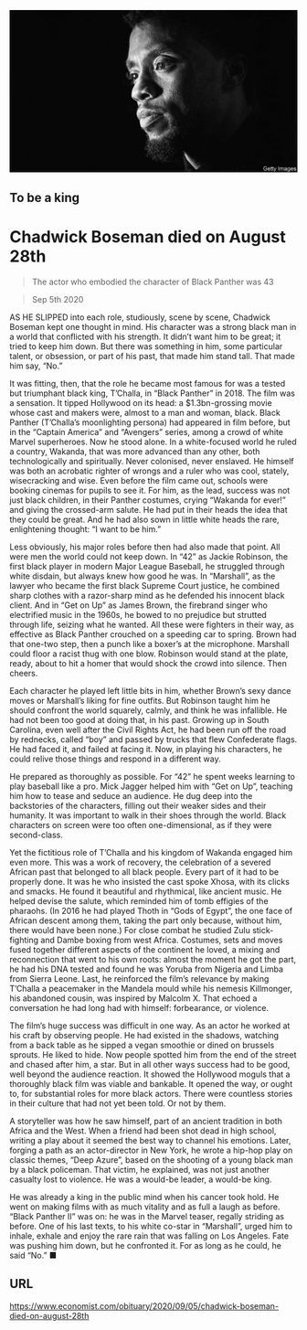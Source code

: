 ![](./images/20200905_OBP002_0.jpg)

## To be a king

# Chadwick Boseman died on August 28th

> The actor who embodied the character of Black Panther was 43

> Sep 5th 2020

AS HE SLIPPED into each role, studiously, scene by scene, Chadwick Boseman kept one thought in mind. His character was a strong black man in a world that conflicted with his strength. It didn’t want him to be great; it tried to keep him down. But there was something in him, some particular talent, or obsession, or part of his past, that made him stand tall. That made him say, “No.”

It was fitting, then, that the role he became most famous for was a tested but triumphant black king, T’Challa, in “Black Panther” in 2018. The film was a sensation. It tipped Hollywood on its head: a $1.3bn-grossing movie whose cast and makers were, almost to a man and woman, black. Black Panther (T’Challa’s moonlighting persona) had appeared in film before, but in the “Captain America” and “Avengers” series, among a crowd of white Marvel superheroes. Now he stood alone. In a white-focused world he ruled a country, Wakanda, that was more advanced than any other, both technologically and spiritually. Never colonised, never enslaved. He himself was both an acrobatic righter of wrongs and a ruler who was cool, stately, wisecracking and wise. Even before the film came out, schools were booking cinemas for pupils to see it. For him, as the lead, success was not just black children, in their Panther costumes, crying “Wakanda for ever!” and giving the crossed-arm salute. He had put in their heads the idea that they could be great. And he had also sown in little white heads the rare, enlightening thought: “I want to be him.”

Less obviously, his major roles before then had also made that point. All were men the world could not keep down. In “42” as Jackie Robinson, the first black player in modern Major League Baseball, he struggled through white disdain, but always knew how good he was. In “Marshall”, as the lawyer who became the first black Supreme Court justice, he combined sharp clothes with a razor-sharp mind as he defended his innocent black client. And in “Get on Up” as James Brown, the firebrand singer who electrified music in the 1960s, he bowed to no prejudice but strutted through life, seizing what he wanted. All these were fighters in their way, as effective as Black Panther crouched on a speeding car to spring. Brown had that one-two step, then a punch like a boxer’s at the microphone. Marshall could floor a racist thug with one blow. Robinson would stand at the plate, ready, about to hit a homer that would shock the crowd into silence. Then cheers.

Each character he played left little bits in him, whether Brown’s sexy dance moves or Marshall’s liking for fine outfits. But Robinson taught him he should confront the world squarely, calmly, and think he was infallible. He had not been too good at doing that, in his past. Growing up in South Carolina, even well after the Civil Rights Act, he had been run off the road by rednecks, called “boy” and passed by trucks that flew Confederate flags. He had faced it, and failed at facing it. Now, in playing his characters, he could relive those things and respond in a different way.

He prepared as thoroughly as possible. For “42” he spent weeks learning to play baseball like a pro. Mick Jagger helped him with “Get on Up”, teaching him how to tease and seduce an audience. He dug deep into the backstories of the characters, filling out their weaker sides and their humanity. It was important to walk in their shoes through the world. Black characters on screen were too often one-dimensional, as if they were second-class.

Yet the fictitious role of T’Challa and his kingdom of Wakanda engaged him even more. This was a work of recovery, the celebration of a severed African past that belonged to all black people. Every part of it had to be properly done. It was he who insisted the cast spoke Xhosa, with its clicks and smacks. He found it beautiful and rhythmical, like ancient music. He helped devise the salute, which reminded him of tomb effigies of the pharaohs. (In 2016 he had played Thoth in “Gods of Egypt”, the one face of African descent among them, taking the part only because, without him, there would have been none.) For close combat he studied Zulu stick-fighting and Dambe boxing from west Africa. Costumes, sets and moves fused together different aspects of the continent he loved, a mixing and reconnection that went to his own roots: almost the moment he got the part, he had his DNA tested and found he was Yoruba from Nigeria and Limba from Sierra Leone. Last, he reinforced the film’s relevance by making T’Challa a peacemaker in the Mandela mould while his nemesis Killmonger, his abandoned cousin, was inspired by Malcolm X. That echoed a conversation he had long had with himself: forbearance, or violence.

The film’s huge success was difficult in one way. As an actor he worked at his craft by observing people. He had existed in the shadows, watching from a back table as he sipped a vegan smoothie or dined on brussels sprouts. He liked to hide. Now people spotted him from the end of the street and chased after him, a star. But in all other ways success had to be good, well beyond the audience reaction. It showed the Hollywood moguls that a thoroughly black film was viable and bankable. It opened the way, or ought to, for substantial roles for more black actors. There were countless stories in their culture that had not yet been told. Or not by them.

A storyteller was how he saw himself, part of an ancient tradition in both Africa and the West. When a friend had been shot dead in high school, writing a play about it seemed the best way to channel his emotions. Later, forging a path as an actor-director in New York, he wrote a hip-hop play on classic themes, “Deep Azure”, based on the shooting of a young black man by a black policeman. That victim, he explained, was not just another casualty lost to violence. He was a would-be leader, a would-be king.

He was already a king in the public mind when his cancer took hold. He went on making films with as much vitality and as full a laugh as before. “Black Panther II” was on: he was in the Marvel teaser, regally striding as before. One of his last texts, to his white co-star in “Marshall”, urged him to inhale, exhale and enjoy the rare rain that was falling on Los Angeles. Fate was pushing him down, but he confronted it. For as long as he could, he said “No.” ■

## URL

https://www.economist.com/obituary/2020/09/05/chadwick-boseman-died-on-august-28th
